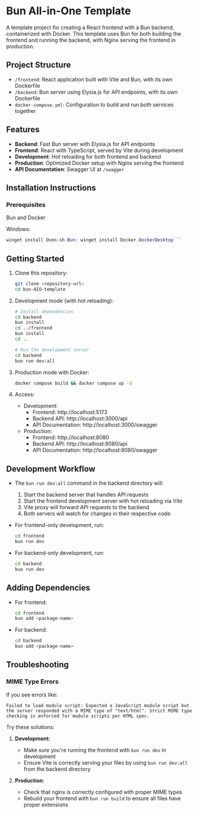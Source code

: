 # Bun All-in-One Template

A template project for creating a React frontend with a Bun backend, containerized with Docker. This template uses Bun for both building the frontend and running the backend, with Nginx serving the frontend in production.

## Project Structure

- `/frontend`: React application built with Vite and Bun, with its own Dockerfile
- `/backend`: Bun server using Elysia.js for API endpoints, with its own Dockerfile
- `docker-compose.yml`: Configuration to build and run both services together

## Features

- **Backend**: Fast Bun server with Elysia.js for API endpoints
- **Frontend**: React with TypeScript, served by Vite during development
- **Development**: Hot reloading for both frontend and backend
- **Production**: Optimized Docker setup with Nginx serving the frontend
- **API Documentation**: Swagger UI at `/swagger`

## Installation Instructions

### Prerequisites

Bun and Docker

Windows:
```ps1
winget install Oven-sh.Bun; winget install Docker.DockerDesktop```
```

## Getting Started

1. Clone this repository:
   ```bash
   git clone <repository-url>
   cd bun-AIO-template
   ```

2. Development mode (with hot reloading):
   ```bash
   # Install dependencies
   cd backend
   bun install
   cd ../frontend
   bun install
   cd ..
   
   # Run the development server
   cd backend
   bun run dev:all
   ```

3. Production mode with Docker:
   ```bash
   docker compose build && docker compose up -d
   ```

4. Access:
   - Development:
     - Frontend: http://localhost:5173
     - Backend API: http://localhost:3000/api
     - API Documentation: http://localhost:3000/swagger
   - Production:
     - Frontend: http://localhost:8080
     - Backend API: http://localhost:8080/api
     - API Documentation: http://localhost:8080/swagger

## Development Workflow

- The `bun run dev:all` command in the backend directory will:
  1. Start the backend server that handles API requests
  2. Start the frontend development server with hot reloading via Vite
  3. Vite proxy will forward API requests to the backend
  4. Both servers will watch for changes in their respective code
  
- For frontend-only development, run:
  ```bash
  cd frontend
  bun run dev
  ```
  
- For backend-only development, run:
  ```bash
  cd backend
  bun run dev
  ```

## Adding Dependencies

- For frontend:
  ```bash
  cd frontend
  bun add <package-name>
  ```

- For backend:
  ```bash
  cd backend
  bun add <package-name>
  ```

## Troubleshooting

### MIME Type Errors

If you see errors like:
```
Failed to load module script: Expected a JavaScript module script but the server responded with a MIME type of "text/html". Strict MIME type checking is enforced for module scripts per HTML spec.
```

Try these solutions:

1. **Development**:
   - Make sure you're running the frontend with `bun run dev` in development
   - Ensure Vite is correctly serving your files by using `bun run dev:all` from the backend directory

2. **Production**:
   - Check that nginx is correctly configured with proper MIME types
   - Rebuild your frontend with `bun run build` to ensure all files have proper extensions
